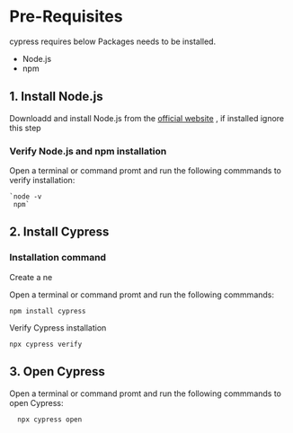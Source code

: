 

# Pre-Requisites

cypress requires below Packages needs to be installed.

-   Node.js
-   npm

## 1\. Install Node.js

Downloadd and install Node.js from the [official website](https://nodejs.org/en) , if installed ignore this step

### Verify Node.js and npm installation

Open a terminal or command promt and run the following commmands to verify installation:

```
`node -v 
 npm` 

```

## 2\. Install Cypress

### Installation command

Create a ne

Open a terminal or command promt and run the following commmands:
```
npm install cypress

```

Verify Cypress installation

```
npx cypress verify

```

## 3\. Open Cypress

Open a terminal or command promt and run the following commmands to open Cypress:

```
  npx cypress open

```


<!--stackedit_data:
eyJoaXN0b3J5IjpbMTQ3Nzg2MTk2NywtMjAxMTc2NTM3OSwtMT
kwNzU1NTQ4N119
-->